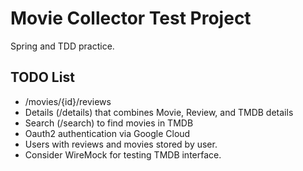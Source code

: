 # Movie Collector Test Project

Spring and TDD practice.

## TODO List
- /movies/{id}/reviews
- Details (/details) that combines Movie, Review, and TMDB details
- Search (/search) to find movies in TMDB
- Oauth2 authentication via Google Cloud
- Users with reviews and movies stored by user.
- Consider WireMock for testing TMDB interface.
